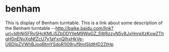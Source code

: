 # benham
This is display of Benham turntable.
This is a link about some description of the Benham turntable
--http://baike.baidu.com/link?url=tdhNj5FRvSHcKMLjSZbDDYIleM9WqGZ_5W8zzvN5v8JxHnreXzKxwZThgH0nENvXgNfZcU7y1aYxnQIhxHkVe-U6DIpZVWhBJoqBtmYSdoR1l09ruf9mISIdtHD2ZtHp
